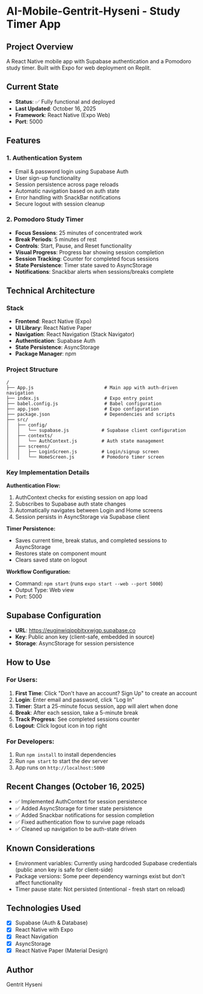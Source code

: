 # AI-Mobile-Gentrit-Hyseni - Study Timer App

## Project Overview
A React Native mobile app with Supabase authentication and a Pomodoro study timer. Built with Expo for web deployment on Replit.

## Current State
- **Status**: ✅ Fully functional and deployed
- **Last Updated**: October 16, 2025
- **Framework**: React Native (Expo Web)
- **Port**: 5000

## Features

### 1. Authentication System
- Email & password login using Supabase Auth
- User sign-up functionality
- Session persistence across page reloads
- Automatic navigation based on auth state
- Error handling with SnackBar notifications
- Secure logout with session cleanup

### 2. Pomodoro Study Timer
- **Focus Sessions**: 25 minutes of concentrated work
- **Break Periods**: 5 minutes of rest
- **Controls**: Start, Pause, and Reset functionality
- **Visual Progress**: Progress bar showing session completion
- **Session Tracking**: Counter for completed focus sessions
- **State Persistence**: Timer state saved to AsyncStorage
- **Notifications**: Snackbar alerts when sessions/breaks complete

## Technical Architecture

### Stack
- **Frontend**: React Native (Expo)
- **UI Library**: React Native Paper
- **Navigation**: React Navigation (Stack Navigator)
- **Authentication**: Supabase Auth
- **State Persistence**: AsyncStorage
- **Package Manager**: npm

### Project Structure
```
/
├── App.js                          # Main app with auth-driven navigation
├── index.js                        # Expo entry point
├── babel.config.js                 # Babel configuration
├── app.json                        # Expo configuration
├── package.json                    # Dependencies and scripts
├── src/
│   ├── config/
│   │   └── supabase.js            # Supabase client configuration
│   ├── contexts/
│   │   └── AuthContext.js         # Auth state management
│   ├── screens/
│   │   ├── LoginScreen.js         # Login/signup screen
│   │   └── HomeScreen.js          # Pomodoro timer screen
```

### Key Implementation Details

**Authentication Flow:**
1. AuthContext checks for existing session on app load
2. Subscribes to Supabase auth state changes
3. Automatically navigates between Login and Home screens
4. Session persists in AsyncStorage via Supabase client

**Timer Persistence:**
- Saves current time, break status, and completed sessions to AsyncStorage
- Restores state on component mount
- Clears saved state on logout

**Workflow Configuration:**
- Command: `npm start` (runs `expo start --web --port 5000`)
- Output Type: Web view
- Port: 5000

## Supabase Configuration
- **URL**: https://eugjnwiqjppbitxxwjgp.supabase.co
- **Key**: Public anon key (client-safe, embedded in source)
- **Storage**: AsyncStorage for session persistence

## How to Use

### For Users:
1. **First Time**: Click "Don't have an account? Sign Up" to create an account
2. **Login**: Enter email and password, click "Log In"
3. **Timer**: Start a 25-minute focus session, app will alert when done
4. **Break**: After each session, take a 5-minute break
5. **Track Progress**: See completed sessions counter
6. **Logout**: Click logout icon in top right

### For Developers:
1. Run `npm install` to install dependencies
2. Run `npm start` to start the dev server
3. App runs on `http://localhost:5000`

## Recent Changes (October 16, 2025)
- ✅ Implemented AuthContext for session persistence
- ✅ Added AsyncStorage for timer state persistence
- ✅ Added Snackbar notifications for session completion
- ✅ Fixed authentication flow to survive page reloads
- ✅ Cleaned up navigation to be auth-state driven

## Known Considerations
- Environment variables: Currently using hardcoded Supabase credentials (public anon key is safe for client-side)
- Package versions: Some peer dependency warnings exist but don't affect functionality
- Timer pause state: Not persisted (intentional - fresh start on reload)

## Technologies Used
- [x] Supabase (Auth & Database)
- [x] React Native with Expo
- [x] React Navigation
- [x] AsyncStorage
- [x] React Native Paper (Material Design)

## Author
Gentrit Hyseni
